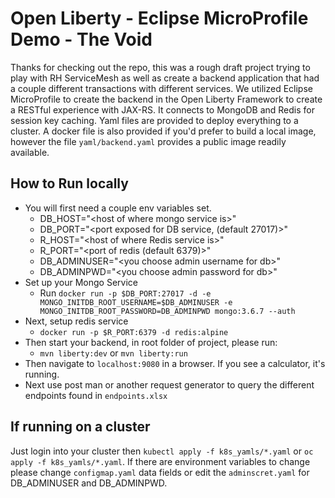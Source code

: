 # Open Liberty - Eclipse MicroProfile Demo - The Void

Thanks for checking out the repo, this was a rough draft project trying to play with RH ServiceMesh as well as create a backend application that had a couple different transactions with different services. We utilized Eclipse MicroProfile to create the backend in the Open Liberty Framework to create a RESTful experience with JAX-RS. It connects to MongoDB and Redis for session key caching. Yaml files are provided to deploy everything to a cluster. A docker file is also provided if you'd prefer to build a local image, however the file `yaml/backend.yaml` provides a public image readily available.

##  How to Run locally
- You will first need a couple env variables set. 
  - DB_HOST="\<host of where mongo service is>"
  - DB_PORT="\<port exposed for DB service, (default 27017)>"
  - R_HOST="\<host of where Redis service is>"
  - R_PORT="\<port of redis (default 6379)>"
  - DB_ADMINUSER="\<you choose admin username for db>"
  - DB_ADMINPWD="\<you choose admin password for db>"
 - Set up your Mongo Service
   - Run `docker run -p $DB_PORT:27017 -d -e MONGO_INITDB_ROOT_USERNAME=$DB_ADMINUSER -e MONGO_INITDB_ROOT_PASSWORD=DB_ADMINPWD mongo:3.6.7 --auth`
  - Next, setup redis service
    - `docker run -p $R_PORT:6379 -d redis:alpine`
   - Then start your backend, in root folder of project, please run:
     - `mvn liberty:dev` or `mvn liberty:run`
 - Then navigate to `localhost:9080` in a browser. If you see a calculator, it's running.
 - Next use post man or another request generator to query the different endpoints found in `endpoints.xlsx`
## If running on a cluster

Just login into your cluster then `kubectl apply -f k8s_yamls/*.yaml` or `oc apply -f k8s_yamls/*.yaml`. If there are environment variables to change please change `configmap.yaml` data fields or edit the `adminscret.yaml` for DB_ADMINUSER and DB_ADMINPWD.
